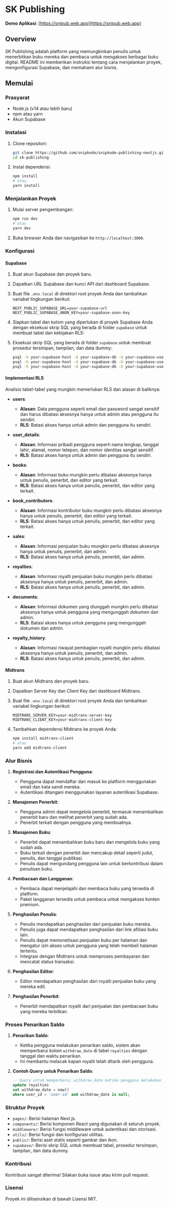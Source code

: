 # SK Publishing

**Demo Aplikasi**: [https://snipub.web.app](https://snipub.web.app)

## Overview

SK Publishing adalah platform yang memungkinkan penulis untuk menerbitkan buku mereka dan pembaca untuk mengakses berbagai buku digital. README ini memberikan instruksi tentang cara menjalankan proyek, mengonfigurasi Supabase, dan memahami alur bisnis.

## Memulai

### Prasyarat

- Node.js (v14 atau lebih baru)
- npm atau yarn
- Akun Supabase

### Instalasi

1. Clone repositori:

    ```bash
    git clone https://github.com/snipkode/snipkode-publishing-nextjs.git
    cd sk-publishing
    ```

2. Instal dependensi:

    ```bash
    npm install
    # atau
    yarn install
    ```

### Menjalankan Proyek

1. Mulai server pengembangan:

    ```bash
    npm run dev
    # atau
    yarn dev
    ```

2. Buka browser Anda dan navigasikan ke `http://localhost:3000`.

### Konfigurasi

#### Supabase

1. Buat akun Supabase dan proyek baru.
2. Dapatkan URL Supabase dan kunci API dari dashboard Supabase.
3. Buat file `.env.local` di direktori root proyek Anda dan tambahkan variabel lingkungan berikut:

    ```env
    NEXT_PUBLIC_SUPABASE_URL=your-supabase-url
    NEXT_PUBLIC_SUPABASE_ANON_KEY=your-supabase-anon-key
    ```

4. Siapkan tabel dan kolom yang diperlukan di proyek Supabase Anda dengan eksekusi skrip SQL yang berada di folder `supabase` untuk membuat tabel dan kebijakan RLS:

5. Eksekusi skrip SQL yang berada di folder `supabase` untuk membuat prosedur tersimpan, tampilan, dan data dummy:

    ```bash
    psql -h your-supabase-host -d your-supabase-db -U your-supabase-user -f supabase/procedures.sql
    psql -h your-supabase-host -d your-supabase-db -U your-supabase-user -f supabase/views.sql
    psql -h your-supabase-host -d your-supabase-db -U your-supabase-user -f supabase/dummy_data.sql
    ```

#### Implementasi RLS

Analisis tabel-tabel yang mungkin memerlukan RLS dan alasan di baliknya:

- **users**:
  - **Alasan**: Data pengguna seperti email dan password sangat sensitif dan harus dibatasi aksesnya hanya untuk admin atau pengguna itu sendiri.
  - **RLS**: Batasi akses hanya untuk admin dan pengguna itu sendiri.

- **user_details**:
  - **Alasan**: Informasi pribadi pengguna seperti nama lengkap, tanggal lahir, alamat, nomor telepon, dan nomor identitas sangat sensitif.
  - **RLS**: Batasi akses hanya untuk admin dan pengguna itu sendiri.

- **books**:
  - **Alasan**: Informasi buku mungkin perlu dibatasi aksesnya hanya untuk penulis, penerbit, dan editor yang terkait.
  - **RLS**: Batasi akses hanya untuk penulis, penerbit, dan editor yang terkait.

- **book_contributors**:
  - **Alasan**: Informasi kontributor buku mungkin perlu dibatasi aksesnya hanya untuk penulis, penerbit, dan editor yang terkait.
  - **RLS**: Batasi akses hanya untuk penulis, penerbit, dan editor yang terkait.

- **sales**:
  - **Alasan**: Informasi penjualan buku mungkin perlu dibatasi aksesnya hanya untuk penulis, penerbit, dan admin.
  - **RLS**: Batasi akses hanya untuk penulis, penerbit, dan admin.

- **royalties**:
  - **Alasan**: Informasi royalti penjualan buku mungkin perlu dibatasi aksesnya hanya untuk penulis, penerbit, dan admin.
  - **RLS**: Batasi akses hanya untuk penulis, penerbit, dan admin.

- **documents**:
  - **Alasan**: Informasi dokumen yang diunggah mungkin perlu dibatasi aksesnya hanya untuk pengguna yang mengunggah dokumen dan admin.
  - **RLS**: Batasi akses hanya untuk pengguna yang mengunggah dokumen dan admin.

- **royalty_history**:
  - **Alasan**: Informasi riwayat pembagian royalti mungkin perlu dibatasi aksesnya hanya untuk penulis, penerbit, dan admin.
  - **RLS**: Batasi akses hanya untuk penulis, penerbit, dan admin.

#### Midtrans

1. Buat akun Midtrans dan proyek baru.
2. Dapatkan Server Key dan Client Key dari dashboard Midtrans.
3. Buat file `.env.local` di direktori root proyek Anda dan tambahkan variabel lingkungan berikut:

    ```env
    MIDTRANS_SERVER_KEY=your-midtrans-server-key
    MIDTRANS_CLIENT_KEY=your-midtrans-client-key
    ```

4. Tambahkan dependensi Midtrans ke proyek Anda:

    ```bash
    npm install midtrans-client
    # atau
    yarn add midtrans-client
    ```

### Alur Bisnis

1. **Registrasi dan Autentikasi Pengguna**:
    - Pengguna dapat mendaftar dan masuk ke platform menggunakan email dan kata sandi mereka.
    - Autentikasi ditangani menggunakan layanan autentikasi Supabase.

2. **Manajemen Penerbit**:
    - Pengguna admin dapat mengelola penerbit, termasuk menambahkan penerbit baru dan melihat penerbit yang sudah ada.
    - Penerbit terkait dengan pengguna yang membuatnya.

3. **Manajemen Buku**:
    - Penerbit dapat menambahkan buku baru dan mengelola buku yang sudah ada.
    - Buku terkait dengan penerbit dan mencakup detail seperti judul, penulis, dan tanggal publikasi.
    - Penulis dapat mengundang pengguna lain untuk berkontribusi dalam penulisan buku.

4. **Pembacaan dan Langganan**:
    - Pembaca dapat menjelajahi dan membaca buku yang tersedia di platform.
    - Paket langganan tersedia untuk pembaca untuk mengakses konten premium.

5. **Penghasilan Penulis**:
    - Penulis mendapatkan penghasilan dari penjualan buku mereka.
    - Penulis juga dapat mendapatkan penghasilan dari link afiliasi buku lain.
    - Penulis dapat memonetisasi penjualan buku per halaman dan mengatur izin akses untuk pengguna yang telah membeli halaman tertentu.
    - Integrasi dengan Midtrans untuk memproses pembayaran dan mencatat status transaksi.

6. **Penghasilan Editor**:
    - Editor mendapatkan penghasilan dari royalti penjualan buku yang mereka edit.

7. **Penghasilan Penerbit**:
    - Penerbit mendapatkan royalti dari penjualan dan pembacaan buku yang mereka terbitkan.

### Proses Penarikan Saldo

1. **Penarikan Saldo**:
    - Ketika pengguna melakukan penarikan saldo, sistem akan memperbarui kolom `withdraw_date` di tabel `royalties` dengan tanggal dan waktu penarikan.
    - Ini membantu melacak kapan royalti telah ditarik oleh pengguna.

2. **Contoh Query untuk Penarikan Saldo**:

    ```sql
    -- Query untuk memperbarui withdraw_date ketika pengguna melakukan penarikan saldo
    update royalties
    set withdraw_date = now()
    where user_id = 'user-id' and withdraw_date is null;
    ```

### Struktur Proyek

- `pages/`: Berisi halaman Next.js.
- `components/`: Berisi komponen React yang digunakan di seluruh proyek.
- `middleware/`: Berisi fungsi middleware untuk autentikasi dan otorisasi.
- `utils/`: Berisi fungsi dan konfigurasi utilitas.
- `public/`: Berisi aset statis seperti gambar dan ikon.
- `supabase/`: Berisi skrip SQL untuk membuat tabel, prosedur tersimpan, tampilan, dan data dummy.

### Kontribusi

Kontribusi sangat diterima! Silakan buka issue atau kirim pull request.

### Lisensi

Proyek ini dilisensikan di bawah Lisensi MIT.
